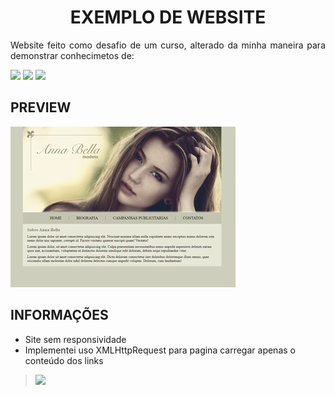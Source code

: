 <h1 align='center'> EXEMPLO DE WEBSITE </h1>
<p align="justify">Website feito como desafio de um curso, alterado da minha maneira para demonstrar conhecimetos de:</p>

<img src="https://img.shields.io/static/v1?label=%20&message=JavaScript&color=yellow&labelColor=575757&style=flat&logo=javascript" /> <img src="https://img.shields.io/static/v1?label=%20&message=Html&color=orange&labelColor=575757&style=flat&logo=html5"/> <img src="https://img.shields.io/static/v1?label=%20&message=Css&color=blue&labelColor=575757&style=flat&logo=css3"/>
## PREVIEW
<img src="https://raw.githubusercontent.com/SchubertAraujo/Website-Example/main/preview.png" alt="Uma imagem do projeto" />

## INFORMAÇÕES
- Site sem responsividade
- Implementei uso XMLHttpRequest para pagina carregar apenas o conteúdo dos links

> <img src="https://img.shields.io/static/v1?label=Status&message=Finalizado&color=green&labelColor=575757&style=flat" />
